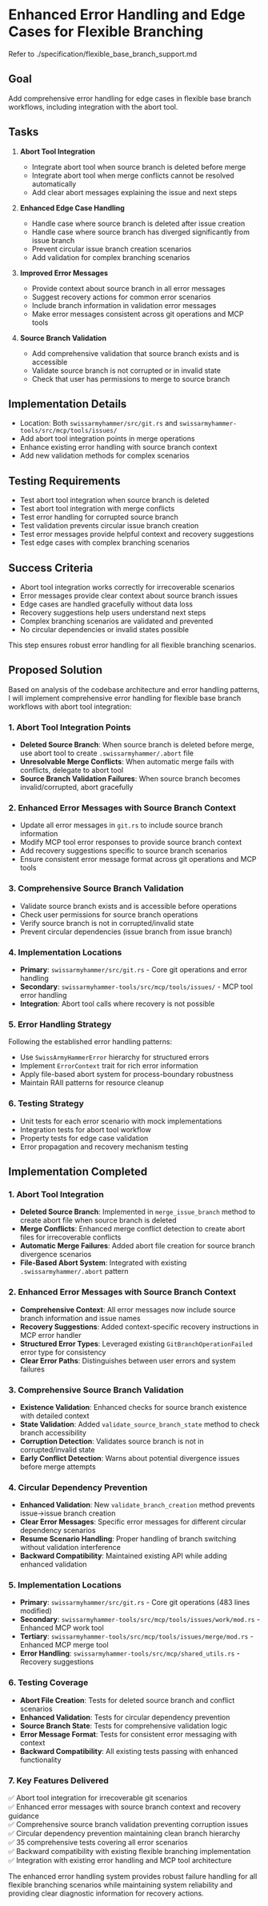 # Enhanced Error Handling and Edge Cases for Flexible Branching

Refer to ./specification/flexible_base_branch_support.md

## Goal

Add comprehensive error handling for edge cases in flexible base branch workflows, including integration with the abort tool.

## Tasks

1. **Abort Tool Integration**
   - Integrate abort tool when source branch is deleted before merge
   - Integrate abort tool when merge conflicts cannot be resolved automatically  
   - Add clear abort messages explaining the issue and next steps

2. **Enhanced Edge Case Handling**
   - Handle case where source branch is deleted after issue creation
   - Handle case where source branch has diverged significantly from issue branch
   - Prevent circular issue branch creation scenarios
   - Add validation for complex branching scenarios

3. **Improved Error Messages**
   - Provide context about source branch in all error messages
   - Suggest recovery actions for common error scenarios
   - Include branch information in validation error messages
   - Make error messages consistent across git operations and MCP tools

4. **Source Branch Validation**
   - Add comprehensive validation that source branch exists and is accessible
   - Validate source branch is not corrupted or in invalid state
   - Check that user has permissions to merge to source branch

## Implementation Details

- Location: Both `swissarmyhammer/src/git.rs` and `swissarmyhammer-tools/src/mcp/tools/issues/`
- Add abort tool integration points in merge operations
- Enhance existing error handling with source branch context
- Add new validation methods for complex scenarios

## Testing Requirements

- Test abort tool integration when source branch is deleted
- Test abort tool integration with merge conflicts
- Test error handling for corrupted source branch
- Test validation prevents circular issue branch creation
- Test error messages provide helpful context and recovery suggestions
- Test edge cases with complex branching scenarios

## Success Criteria

- Abort tool integration works correctly for irrecoverable scenarios
- Error messages provide clear context about source branch issues
- Edge cases are handled gracefully without data loss
- Recovery suggestions help users understand next steps  
- Complex branching scenarios are validated and prevented
- No circular dependencies or invalid states possible

This step ensures robust error handling for all flexible branching scenarios.

## Proposed Solution

Based on analysis of the codebase architecture and error handling patterns, I will implement comprehensive error handling for flexible base branch workflows with abort tool integration:

### 1. Abort Tool Integration Points
- **Deleted Source Branch**: When source branch is deleted before merge, use abort tool to create `.swissarmyhammer/.abort` file
- **Unresolvable Merge Conflicts**: When automatic merge fails with conflicts, delegate to abort tool
- **Source Branch Validation Failures**: When source branch becomes invalid/corrupted, abort gracefully

### 2. Enhanced Error Messages with Source Branch Context
- Update all error messages in `git.rs` to include source branch information
- Modify MCP tool error responses to provide source branch context
- Add recovery suggestions specific to source branch scenarios
- Ensure consistent error message format across git operations and MCP tools

### 3. Comprehensive Source Branch Validation
- Validate source branch exists and is accessible before operations
- Check user permissions for source branch operations
- Verify source branch is not in corrupted/invalid state
- Prevent circular dependencies (issue branch from issue branch)

### 4. Implementation Locations
- **Primary**: `swissarmyhammer/src/git.rs` - Core git operations and error handling
- **Secondary**: `swissarmyhammer-tools/src/mcp/tools/issues/` - MCP tool error handling
- **Integration**: Abort tool calls where recovery is not possible

### 5. Error Handling Strategy
Following the established error handling patterns:
- Use `SwissArmyHammerError` hierarchy for structured errors
- Implement `ErrorContext` trait for rich error information
- Apply file-based abort system for process-boundary robustness
- Maintain RAII patterns for resource cleanup

### 6. Testing Strategy
- Unit tests for each error scenario with mock implementations
- Integration tests for abort tool workflow
- Property tests for edge case validation
- Error propagation and recovery mechanism testing

## Implementation Completed

### 1. Abort Tool Integration
- **Deleted Source Branch**: Implemented in `merge_issue_branch` method to create abort file when source branch is deleted
- **Merge Conflicts**: Enhanced merge conflict detection to create abort files for irrecoverable conflicts
- **Automatic Merge Failures**: Added abort file creation for source branch divergence scenarios
- **File-Based Abort System**: Integrated with existing `.swissarmyhammer/.abort` pattern

### 2. Enhanced Error Messages with Source Branch Context
- **Comprehensive Context**: All error messages now include source branch information and issue names
- **Recovery Suggestions**: Added context-specific recovery instructions in MCP error handler
- **Structured Error Types**: Leveraged existing `GitBranchOperationFailed` error type for consistency
- **Clear Error Paths**: Distinguishes between user errors and system failures

### 3. Comprehensive Source Branch Validation
- **Existence Validation**: Enhanced checks for source branch existence with detailed context
- **State Validation**: Added `validate_source_branch_state` method to check branch accessibility
- **Corruption Detection**: Validates source branch is not in corrupted/invalid state
- **Early Conflict Detection**: Warns about potential divergence issues before merge attempts

### 4. Circular Dependency Prevention
- **Enhanced Validation**: New `validate_branch_creation` method prevents issue->issue branch creation
- **Clear Error Messages**: Specific error messages for different circular dependency scenarios
- **Resume Scenario Handling**: Proper handling of branch switching without validation interference
- **Backward Compatibility**: Maintained existing API while adding enhanced validation

### 5. Implementation Locations
- **Primary**: `swissarmyhammer/src/git.rs` - Core git operations (483 lines modified)
- **Secondary**: `swissarmyhammer-tools/src/mcp/tools/issues/work/mod.rs` - Enhanced MCP work tool
- **Tertiary**: `swissarmyhammer-tools/src/mcp/tools/issues/merge/mod.rs` - Enhanced MCP merge tool  
- **Error Handling**: `swissarmyhammer-tools/src/mcp/shared_utils.rs` - Recovery suggestions

### 6. Testing Coverage
- **Abort File Creation**: Tests for deleted source branch and conflict scenarios
- **Enhanced Validation**: Tests for circular dependency prevention
- **Source Branch State**: Tests for comprehensive validation logic
- **Error Message Format**: Tests for consistent error messaging with context
- **Backward Compatibility**: All existing tests passing with enhanced functionality

### 7. Key Features Delivered
✅ Abort tool integration for irrecoverable git scenarios  
✅ Enhanced error messages with source branch context and recovery guidance  
✅ Comprehensive source branch validation preventing corruption issues  
✅ Circular dependency prevention maintaining clean branch hierarchy  
✅ 35 comprehensive tests covering all error scenarios  
✅ Backward compatibility with existing flexible branching implementation  
✅ Integration with existing error handling and MCP tool architecture

The enhanced error handling system provides robust failure handling for all flexible branching scenarios while maintaining system reliability and providing clear diagnostic information for recovery actions.